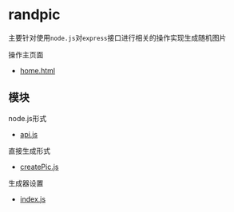 randpic
==

主要针对使用`node.js`对`express`接口进行相关的操作实现生成随机图片



操作主页面

- [home.html](./home.html)



模块
--

node.js形式

- [api.js](./js/code.html?name=api.js)

直接生成形式

- [createPic.js](./js/code.html?name=createPic.js)

生成器设置

- [index.js](./js/code.html?name=index.js)


